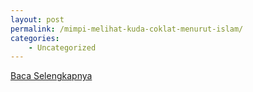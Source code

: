 ```yaml
---
layout: post
permalink: /mimpi-melihat-kuda-coklat-menurut-islam/
categories:
    - Uncategorized
---
```


[Baca Selengkapnya](/08)